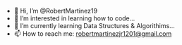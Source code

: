 - 👋 Hi, I’m @RobertMartinez19
- 👀 I’m interested in learning how to code...
- 🌱 I’m currently learning Data Structures & Algorithims...
- 📫 How to reach me: robertmartinezjr1201@gmail.com

<!---
RobertMartinez19/RobertMartinez19 is a ✨ special ✨ repository because its `README.md` (this file) appears on your GitHub profile.
You can click the Preview link to take a look at your changes.
--->
